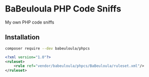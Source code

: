 # BaBeuloula PHP Code Sniffs

My own PHP code sniffs

## Installation

```bash
composer require --dev babeuloula/phpcs
```

```xml
<?xml version="1.0"?>
<ruleset>
    <rule ref="vendor/babeuloula/phpcs/BaBeuloula/ruleset.xml"/>
</ruleset>
```
